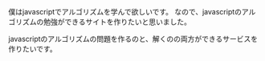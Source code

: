 僕はjavascriptでアルゴリズムを学んで欲しいです。
なので、javascriptのアルゴリズムの勉強ができるサイトを作りたいと思いました。

javascriptのアルゴリズムの問題を作るのと、解くのの両方ができるサービスを作りたいです。